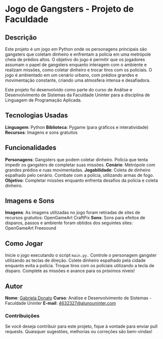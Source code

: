 # Jogo de Gangsters - Projeto de Faculdade
## Descrição
Este projeto é um jogo em Python onde os personagens principais são gangsters que coletam dinheiro e enfrentam a polícia em uma metrópole cheia de prédios altos. O objetivo do jogo é permitir que os jogadores assumam o papel de gangsters enquanto interagem com o ambiente e realizam missões, como coletar dinheiro e trocar tiros com os policiais. O jogo é ambientado em um cenário urbano, com prédios grandes e movimentação constante, criando uma atmosfera intensa e desafiadora.

Este projeto foi desenvolvido como parte do curso de Análise e Desenvolvimento de Sistemas da Faculdade Uninter para a disciplina de Linguagem de Programação Aplicada.

## Tecnologias Usadas
**Linguagem**: Python
**Biblioteca**: Pygame (para gráficos e interatividade)
**Recursos**: Imagens e sons gratuitos

## Funcionalidades
**Personagens**:
Gangsters que podem coletar dinheiro.
Polícia que tenta impedir os gangsters de completar suas missões.
**Cenário**:
Metrópole com grandes prédios e ruas movimentadas.
**Jogabilidade**:
Coleta de dinheiro espalhado pelo cenário.
Combate com a polícia, utilizando armas de fogo.
**Objetivo**:
Completar missões enquanto enfrenta desafios da polícia e coleta dinheiro.

## Imagens e Sons
**Imagens**: As imagens utilizadas no jogo foram retiradas de sites de recursos gratuitos:
OpenGameArt
CraftPix
**Sons**: Sons para efeitos de disparos, passos e ambiente foram obtidos dos seguintes sites:
OpenGameArt
Freesound

## Como Jogar
Inicie o jogo executando o script `main.py.`
Controle o personagem gangster utilizando as teclas de direção.
Colete dinheiro espalhado pela cidade enquanto evita a polícia.
Troque tiros com os policiais utilizando a tecla de disparo.
Complete as missões e avance para os próximos níveis!

## Autor
**Nome**: [Gabriela Donato](https://github.com/GabsDonato)
**Curso**: Análise e Desenvolvimento de Sistemas - Faculdade Uninter
**E-mail**: [4632327@alunouninter.com]()

### Contribuições
Se você deseja contribuir para este projeto, fique à vontade para enviar pull requests. Quaisquer sugestões, melhorias ou correções são bem-vindas!